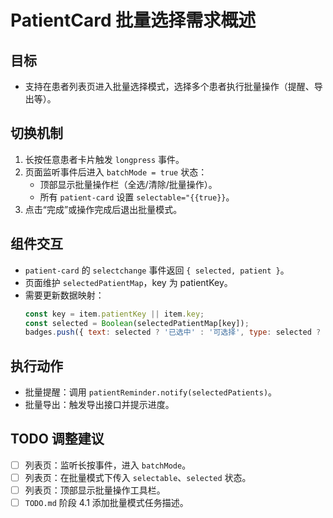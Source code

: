 # PatientCard 批量选择需求概述

## 目标

- 支持在患者列表页进入批量选择模式，选择多个患者执行批量操作（提醒、导出等）。

## 切换机制

1. 长按任意患者卡片触发 `longpress` 事件。
2. 页面监听事件后进入 `batchMode = true` 状态：
   - 顶部显示批量操作栏（全选/清除/批量操作）。
   - 所有 `patient-card` 设置 `selectable="{{true}}`。
3. 点击“完成”或操作完成后退出批量模式。

## 组件交互

- `patient-card` 的 `selectchange` 事件返回 `{ selected, patient }`。
- 页面维护 `selectedPatientMap`，key 为 patientKey。
- 需要更新数据映射：
  ```js
  const key = item.patientKey || item.key;
  const selected = Boolean(selectedPatientMap[key]);
  badges.push({ text: selected ? '已选中' : '可选择', type: selected ? 'primary' : 'default' });
  ```

## 执行动作

- 批量提醒：调用 `patientReminder.notify(selectedPatients)`。
- 批量导出：触发导出接口并提示进度。

## TODO 调整建议

- [ ] 列表页：监听长按事件，进入 `batchMode`。
- [ ] 列表页：在批量模式下传入 `selectable`、`selected` 状态。
- [ ] 列表页：顶部显示批量操作工具栏。
- [ ] `TODO.md` 阶段 4.1 添加批量模式任务描述。
